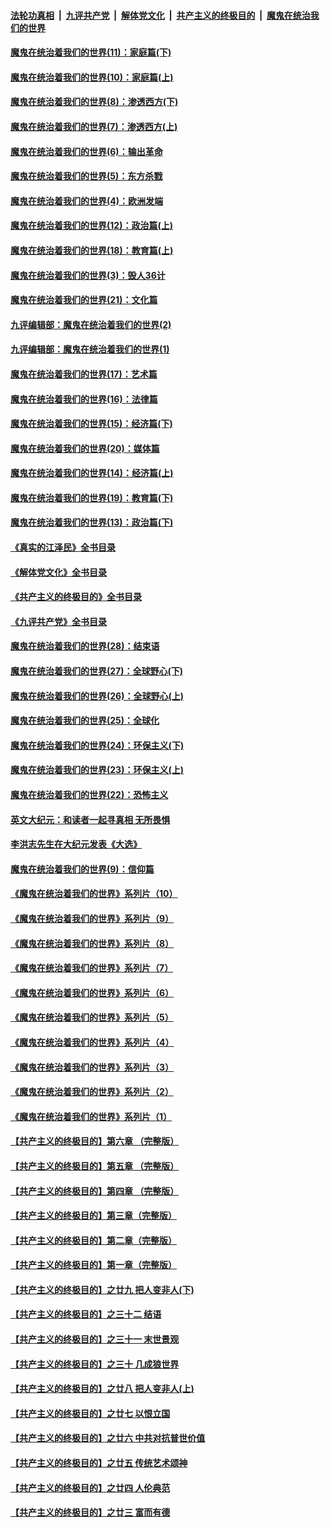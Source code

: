 ####  [法轮功真相](../../../../basic/blob/master/README.md?t=12100901) &nbsp;|&nbsp; [九评共产党](../../../../9ping.md/blob/master/README.md?t=12100901) &nbsp;|&nbsp; [解体党文化](../../../../jtdwh.md/blob/master/README.md?t=12100901)  &nbsp;|&nbsp; [共产主义的终极目的](../../../../gczydzjmd.md/blob/master/README.md?t=12100901) &nbsp;|&nbsp; [魔鬼在统治我们的世界](../../../../mgztzwmdsj.md/blob/master/README.md?t=12100901) 

#### [魔鬼在统治着我们的世界(11)：家庭篇(下)](../pages/nsc422/n10440961.md?t=12100901) 

#### [魔鬼在统治着我们的世界(10)：家庭篇(上)](../pages/nsc422/n10435448.md?t=12100901) 

#### [魔鬼在统治着我们的世界(8)：渗透西方(下)](../pages/nsc422/n10429603.md?t=12100901) 

#### [魔鬼在统治着我们的世界(7)：渗透西方(上)](../pages/nsc422/n10426013.md?t=12100901) 

#### [魔鬼在统治着我们的世界(6)：输出革命](../pages/nsc422/n10421536.md?t=12100901) 

#### [魔鬼在统治着我们的世界(5)：东方杀戮](../pages/nsc422/n10417707.md?t=12100901) 

#### [魔鬼在统治着我们的世界(4)：欧洲发端](../pages/nsc422/n10414890.md?t=12100901) 

#### [魔鬼在统治着我们的世界(12)：政治篇(上)](../pages/nsc422/n10444576.md?t=12100901) 

#### [魔鬼在统治着我们的世界(18)：教育篇(上)](../pages/nsc422/n10526970.md?t=12100901) 

#### [魔鬼在统治着我们的世界(3)：毁人36计](../pages/nsc422/n10411583.md?t=12100901) 

#### [魔鬼在统治着我们的世界(21)：文化篇](../pages/nsc422/n10597706.md?t=12100901) 

#### [九评编辑部：魔鬼在统治着我们的世界(2)](../pages/nsc422/n10410036.md?t=12100901) 

#### [九评编辑部：魔鬼在统治着我们的世界(1)](../pages/nsc422/n10406825.md?t=12100901) 

#### [魔鬼在统治着我们的世界(17)：艺术篇](../pages/nsc422/n10499093.md?t=12100901) 

#### [魔鬼在统治着我们的世界(16)：法律篇](../pages/nsc422/n10485969.md?t=12100901) 

#### [魔鬼在统治着我们的世界(15)：经济篇(下)](../pages/nsc422/n10469975.md?t=12100901) 

#### [魔鬼在统治着我们的世界(20)：媒体篇](../pages/nsc422/n10586579.md?t=12100901) 

#### [魔鬼在统治着我们的世界(14)：经济篇(上)](../pages/nsc422/n10457370.md?t=12100901) 

#### [魔鬼在统治着我们的世界(19)：教育篇(下)](../pages/nsc422/n10564808.md?t=12100901) 

#### [魔鬼在统治着我们的世界(13)：政治篇(下)](../pages/nsc422/n10448270.md?t=12100901) 

#### [《真实的江泽民》全书目录](../pages/nsc422/n13721399.md?t=12100901) 

#### [《解体党文化》全书目录](../pages/nsc422/n13721157.md?t=12100901) 

#### [《共产主义的终极目的》全书目录](../pages/nsc422/n13721048.md?t=12100901) 

#### [《九评共产党》全书目录](../pages/nsc422/n13708085.md?t=12100901) 

#### [魔鬼在统治着我们的世界(28)：结束语](../pages/nsc422/n10936246.md?t=12100901) 

#### [魔鬼在统治着我们的世界(27)：全球野心(下)](../pages/nsc422/n10928319.md?t=12100901) 

#### [魔鬼在统治着我们的世界(26)：全球野心(上)](../pages/nsc422/n10900318.md?t=12100901) 

#### [魔鬼在统治着我们的世界(25)：全球化](../pages/nsc422/n10788205.md?t=12100901) 

#### [魔鬼在统治着我们的世界(24)：环保主义(下)](../pages/nsc422/n10695307.md?t=12100901) 

#### [魔鬼在统治着我们的世界(23)：环保主义(上)](../pages/nsc422/n10688613.md?t=12100901) 

#### [魔鬼在统治着我们的世界(22)：恐怖主义](../pages/nsc422/n10614727.md?t=12100901) 

#### [英文大纪元：和读者一起寻真相 无所畏惧](../pages/nsc422/n12542027.md?t=12100901) 

#### [李洪志先生在大纪元发表《大选》](../pages/nsc422/n12534746.md?t=12100901) 

#### [魔鬼在统治着我们的世界(9)：信仰篇](../pages/nsc422/n10432159.md?t=12100901) 

#### [《魔鬼在统治着我们的世界》系列片（10）](../pages/nsc422/n12292670.md?t=12100901) 

#### [《魔鬼在统治着我们的世界》系列片（9）](../pages/nsc422/n12290859.md?t=12100901) 

#### [《魔鬼在统治着我们的世界》系列片（8）](../pages/nsc422/n12287445.md?t=12100901) 

#### [《魔鬼在统治着我们的世界》系列片（7）](../pages/nsc422/n12283425.md?t=12100901) 

#### [《魔鬼在统治着我们的世界》系列片（6）](../pages/nsc422/n12282314.md?t=12100901) 

#### [《魔鬼在统治着我们的世界》系列片（5）](../pages/nsc422/n12281419.md?t=12100901) 

#### [《魔鬼在统治着我们的世界》系列片（4）](../pages/nsc422/n12274024.md?t=12100901) 

#### [《魔鬼在统治着我们的世界》系列片（3）](../pages/nsc422/n12271322.md?t=12100901) 

#### [《魔鬼在统治着我们的世界》系列片（2）](../pages/nsc422/n12269049.md?t=12100901) 

#### [《魔鬼在统治着我们的世界》系列片（1）](../pages/nsc422/n12267575.md?t=12100901) 

#### [【共产主义的终极目的】第六章 （完整版）](../pages/nsc422/n11428913.md?t=12100901) 

#### [【共产主义的终极目的】第五章 （完整版）](../pages/nsc422/n11428912.md?t=12100901) 

#### [【共产主义的终极目的】第四章 （完整版）](../pages/nsc422/n11428907.md?t=12100901) 

#### [【共产主义的终极目的】第三章（完整版）](../pages/nsc422/n11428848.md?t=12100901) 

#### [【共产主义的终极目的】第二章（完整版）](../pages/nsc422/n11428831.md?t=12100901) 

#### [【共产主义的终极目的】第一章（完整版）](../pages/nsc422/n11417651.md?t=12100901) 

#### [【共产主义的终极目的】之廿九 把人变非人(下)](../pages/nsc422/n11344140.md?t=12100901) 

#### [【共产主义的终极目的】之三十二 结语](../pages/nsc422/n11360535.md?t=12100901) 

#### [【共产主义的终极目的】之三十一 末世景观](../pages/nsc422/n11351129.md?t=12100901) 

#### [【共产主义的终极目的】之三十 几成狼世界](../pages/nsc422/n11348280.md?t=12100901) 

#### [【共产主义的终极目的】之廿八 把人变非人(上)](../pages/nsc422/n11340492.md?t=12100901) 

#### [【共产主义的终极目的】之廿七 以恨立国](../pages/nsc422/n11336944.md?t=12100901) 

#### [【共产主义的终极目的】之廿六 中共对抗普世价值](../pages/nsc422/n11324785.md?t=12100901) 

#### [【共产主义的终极目的】之廿五 传统艺术颂神](../pages/nsc422/n11296396.md?t=12100901) 

#### [【共产主义的终极目的】之廿四 人伦典范](../pages/nsc422/n11296397.md?t=12100901) 

#### [【共产主义的终极目的】之廿三 富而有德](../pages/nsc422/n11283598.md?t=12100901) 


